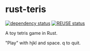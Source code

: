 <!--
SPDX-FileCopyrightText: 2022 Sebastian Andersson <sebastian@bittr.nu>

SPDX-License-Identifier: Apache-2.0
-->

# rust-teris

[![dependency status](https://deps.rs/repo/github/bofh69/rust-teris/status.svg)](https://deps.rs/repo/github/bofh69/rust-teris)
[![REUSE status](https://api.reuse.software/badge/git.fsfe.org/reuse/api)](https://api.reuse.software/info/git.fsfe.org/reuse/api)

A toy tetris game in Rust.

"Play" with hjkl and space. q to quit.
